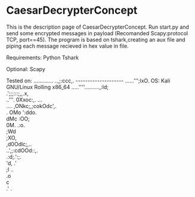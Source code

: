 # CaesarDecrypterConcept
This is the description page of CaesarDecrypterConcept.
Run start.py and send some encrypted messages in payload (Recomanded Scapy:protocol TCP, port==45).
The program is based on tshark,creating an aux file and piping each message recieved in hex value in file.

Requirements:
Python
Tshark

Optional:
Scapy

Tested on:
.............
            ..,;:ccc,.                             -------------------- 
          ......''';lxO.                           OS: Kali GNU/Linux Rolling x86_64 
.....''''..........,:ld;                          
           .';;;:::;,,.x,                         
      ..'''.            0Xxoc:,.  ...              
  ....                ,ONkc;,;cokOdc',.            
 .                   OMo           ':ddo.         
                    dMc               :OO;          
                    0M.                 .:o.      
                    ;Wd                            
                     ;XO,                         
                       ,d0Odlc;,..                
                           ..',;:cdOOd::,.         
                                    .:d;.':;.     
                                       'd,  .'      
                                         ;l   ..  
                                          .o       
                                            c     
                                            .'
                                             .                             
                                                                           
